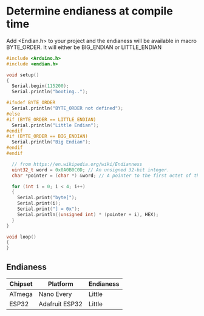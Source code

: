 # Determine endianess at compile time
Add <Endian.h> to your project and the endianess will be available in macro BYTE_ORDER. It will either be BIG_ENDIAN or LITTLE_ENDIAN

```c
#include <Arduino.h>
#include <endian.h>

void setup()
{
  Serial.begin(115200);
  Serial.println("booting..");

#ifndef BYTE_ORDER
  Serial.println("BYTE_ORDER not defined");
#else
#if (BYTE_ORDER == LITTLE_ENDIAN)
  Serial.println("Little Endian");
#endif
#if (BYTE_ORDER == BIG_ENDIAN)
  Serial.println("Big Endian");
#endif
#endif

  // from https://en.wikipedia.org/wiki/Endianness
  uint32_t word = 0x0A0B0C0D; // An unsigned 32-bit integer.
  char *pointer = (char *) &word; // A pointer to the first octet of the word.

  for (int i = 0; i < 4; i++)
  {
    Serial.print("byte[");
    Serial.print(i);
    Serial.print("] = 0x");
    Serial.println((unsigned int) * (pointer + i), HEX);
  }
}

void loop()
{
}
```

## Endianess
Chipset | Platform | Endianess 
--- | --- | ---
ATmega | Nano Every | Little
ESP32 | Adafruit ESP32 | Little
